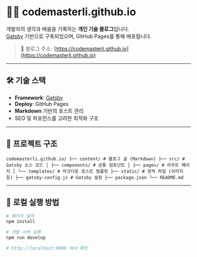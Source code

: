 # 🧑‍💻 codemasterli.github.io

개발자의 생각과 배움을 기록하는 **개인 기술 블로그**입니다.  
[Gatsby](https://www.gatsbyjs.com/) 기반으로 구축되었으며, GitHub Pages를 통해 배포됩니다.

> 📍 블로그 주소: [https://codemasterli.github.io](https://codemasterli.github.io)

---

## 🛠 기술 스택

- **Framework**: [Gatsby](https://www.gatsbyjs.com/)
- **Deploy**: GitHub Pages
- **Markdown** 기반의 포스트 관리
- SEO 및 퍼포먼스를 고려한 최적화 구조

---

## 📁 프로젝트 구조
```
codemasterli.github.io/ ├── content/ # 블로그 글 (Markdown) ├── src/ # Gatsby 소스 코드 │ ├── components/ # 공통 컴포넌트 │ ├── pages/ # 라우트 페이지 │ └── templates/ # 마크다운 포스트 템플릿 ├── static/ # 정적 파일 (이미지 등) ├── gatsby-config.js # Gatsby 설정 ├── package.json └── README.md
```

---

## 🚀 로컬 실행 방법

```bash
# 패키지 설치
npm install

# 개발 서버 실행
npm run develop

# http://localhost:8000 에서 확인
